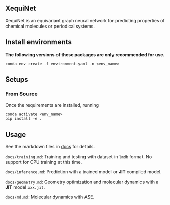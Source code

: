## XequiNet
XequiNet is an equivariant graph neural network for predicting properties of chemical molecules or periodical systems.

## Install environments
**The following versions of these packages are only recommended for use.**
```
conda env create -f environment.yaml -n <env_name>
```


## Setups
### From Source
Once the requirements are installed, running
```
conda activate <env_name>
pip install -e .
```

## Usage
See the markdown files in [docs](./xequinet/docs) for details.

`docs/training.md`: Training and testing with dataset in `lmdb` format. No support for CPU training at this time.

`docs/inference.md`: Prediction with a trained model or **JIT** compiled model.

`docs/geometry.md`: Geometry optimization and molecular dynamics with a **JIT** model `xxx.jit`.

`docs/md.md`: Molecular dynamics with ASE.